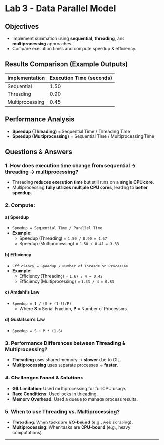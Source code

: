 # Lab 3 - Data Parallel Model

## Objectives
- Implement summation using **sequential**, **threading**, and **multiprocessing** approaches.
- Compare execution times and compute speedup & efficiency.

## Results Comparison (Example Outputs)
| Implementation | Execution Time (seconds) |
|---------------|----------------------|
| Sequential    | 1.50                 |
| Threading     | 0.90                 |
| Multiprocessing | 0.45               |

## Performance Analysis
- **Speedup (Threading)** = Sequential Time / Threading Time
- **Speedup (Multiprocessing)** = Sequential Time / Multiprocessing Time

## Questions & Answers

### 1. How does execution time change from sequential → threading → multiprocessing?
- Threading **reduces execution time** but still runs on a **single CPU core**.
- Multiprocessing **fully utilizes multiple CPU cores**, leading to **better speedup**.

### 2. Compute:
#### a) **Speedup**
- `Speedup = Sequential Time / Parallel Time`
- **Example:**
  - Speedup (Threading) = `1.50 / 0.90 = 1.67`
  - Speedup (Multiprocessing) = `1.50 / 0.45 = 3.33`

#### b) **Efficiency**
- `Efficiency = Speedup / Number of Threads or Processes`
- **Example:**
  - Efficiency (Threading) = `1.67 / 4 = 0.42`
  - Efficiency (Multiprocessing) = `3.33 / 4 = 0.83`

#### c) **Amdahl’s Law**
- `Speedup = 1 / (S + (1-S)/P)`
  - Where **S** = Serial Fraction, **P** = Number of Processors.

#### d) **Gustafson’s Law**
- `Speedup = S + P * (1-S)`

### 3. Performance Differences between Threading & Multiprocessing?
- **Threading** uses shared memory → **slower** due to GIL.
- **Multiprocessing** uses separate processes → **faster**.

### 4. Challenges Faced & Solutions
- **GIL Limitation**: Used multiprocessing for full CPU usage.
- **Race Conditions**: Used locks in threading.
- **Memory Overhead**: Used a queue to manage process results.

### 5. When to use Threading vs. Multiprocessing?
- **Threading**: When tasks are **I/O-bound** (e.g., web scraping).
- **Multiprocessing**: When tasks are **CPU-bound** (e.g., heavy computations).

---
